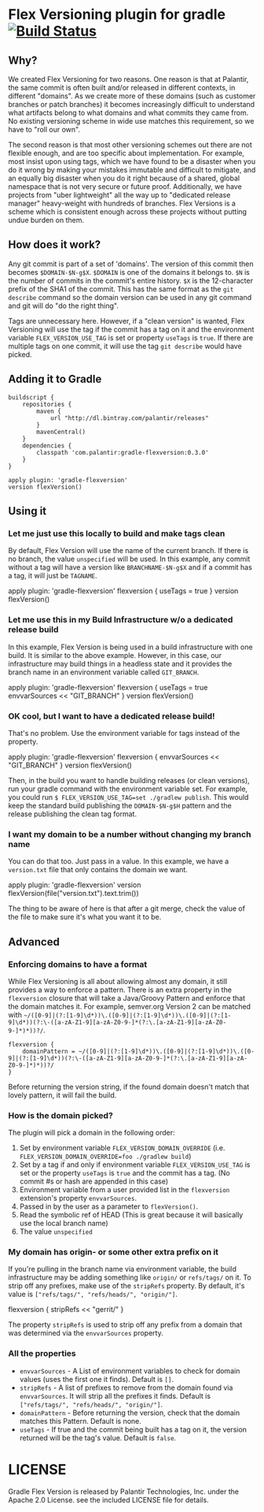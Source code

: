 # Flex Versioning plugin for gradle [![Build Status](https://travis-ci.org/palantir/gradle-flexversion.svg?branch=master)](https://travis-ci.org/palantir/gradle-flexversion)

## Why?
We created Flex Versioning for two reasons. One reason is that at Palantir, the same commit is often built and/or released in different contexts, in different "domains". As we create more of these domains (such as customer branches or patch branches) it becomes increasingly difficult to understand what artifacts belong to what domains and what commits they came from. No existing versioning scheme in wide use matches this requirement, so we have to "roll our own".

The second reason is that most other versioning schemes out there are not flexible enough, and are too specific about implementation. For example, most insist upon using tags, which we have found to be a disaster when you do it wrong by making your mistakes immutable and difficult to mitigate, and an equally big disaster when you do it right because of a shared, global namespace that is not very secure or future proof. Additionally, we have projects from "uber lightweight" all the way up to "dedicated release manager" heavy-weight with hundreds of branches. Flex Versions is a scheme which is consistent enough across these projects without putting undue burden on them.

## How does it work?
Any git commit is part of a set of 'domains'.  The version of this commit then becomes `$DOMAIN-$N-g$X`.  `$DOMAIN` is one of the domains it belongs to. `$N` is the number of commits in the commit's entire history. `$X` is the 12-character prefix of the SHA1 of the commit.  This has the same format as the `git describe` command so the domain version can be used in any git command and git will do "do the right thing".

Tags are unnecessary here.  However, if a "clean version" is wanted, Flex Versioning will use the tag if the commit has a tag on it and the environment variable `FLEX_VERSION_USE_TAG` is set or property `useTags` is `true`.  If there are multiple tags on one commit, it will use the tag `git describe` would have picked.


## Adding it to Gradle

	buildscript {
		repositories {
			maven {
				url "http://dl.bintray.com/palantir/releases"
			}
			mavenCentral()
		}
		dependencies {
			classpath 'com.palantir:gradle-flexversion:0.3.0'
		}
	}

	apply plugin: 'gradle-flexversion'
	version flexVersion()

## Using it

### Let me just use this locally to build and make tags clean

By default, Flex Version will use the name of the current branch.  If there is no branch, the value `unspecified` will be used.  In this example, any commit without a tag will have a version like `BRANCHNAME-$N-g$X` and if a commit has a tag, it will just be `TAGNAME`.

  apply plugin: 'gradle-flexversion'
  flexversion {
    useTags = true
  }
  version flexVersion()

### Let me use this in my Build Infrastructure w/o a dedicated release build

In this example, Flex Version is being used in a build infrastructure with one build.  It is similar to the above example.  However, in this case, our infrastructure may build things in a headless state and it provides the branch name in an environment variable called `GIT_BRANCH`.

  apply plugin: 'gradle-flexversion'
  flexversion {
    useTags = true
    envvarSources << "GIT_BRANCH"
  }
  version flexVersion()

### OK cool, but I want to have a dedicated release build!

That's no problem.  Use the environment variable for tags instead of the property.

  apply plugin: 'gradle-flexversion'
  flexversion {
    envvarSources << "GIT_BRANCH"
  }
  version flexVersion()

Then, in the build you want to handle building releases (or clean versions), run your gradle command with the environment variable set.  For example, you could run `$ FLEX_VERSION_USE_TAG=set ./gradlew publish`.  This would keep the standard build publishing the `DOMAIN-$N-g$H` pattern and the release publishing the clean tag format.

### I want my domain to be a number without changing my branch name

You can do that too.  Just pass in a value.  In this example, we have a `version.txt` file that only contains the domain we want.

  apply plugin: 'gradle-flexversion'
  version flexVersion(file("version.txt").text.trim())

The thing to be aware of here is that after a git merge, check the value of the file to make sure it's what you want it to be.

## Advanced

### Enforcing domains to have a format

While Flex Versioning is all about allowing almost any domain, it still provides a way to enforce a pattern.  There is an extra property in the `flexversion` closure that will take a Java/Groovy Pattern and enforce that the domain matches it.  For example, semver.org Version 2 can be matched with `~/([0-9]|(?:[1-9]\d*))\.([0-9]|(?:[1-9]\d*))\.([0-9]|(?:[1-9]\d*))(?:\-([a-zA-Z1-9][a-zA-Z0-9-]*(?:\.[a-zA-Z1-9][a-zA-Z0-9-]*)*))?/`.

	flexversion {
		domainPattern = ~/([0-9]|(?:[1-9]\d*))\.([0-9]|(?:[1-9]\d*))\.([0-9]|(?:[1-9]\d*))(?:\-([a-zA-Z1-9][a-zA-Z0-9-]*(?:\.[a-zA-Z1-9][a-zA-Z0-9-]*)*))?/
	}

Before returning the version string, if the found domain doesn't match that lovely pattern, it will fail the build.

### How is the domain picked?

The plugin will pick a domain in the following order:

1.  Set by environment variable `FLEX_VERSION_DOMAIN_OVERRIDE` (i.e. `FLEX_VERSION_DOMAIN_OVERRIDE=foo ./gradlew build`)
2.  Set by a tag if and only if environment variable `FLEX_VERSION_USE_TAG` is set or the property `useTags` is `true` and the commit has a tag. (No commit #s or hash are appended in this case)
3.  Environment variable from a user provided list in the `flexversion` extension's property `envvarSources`.
3.  Passed in by the user as a parameter to `flexVersion()`.
4.  Read the symbolic ref of HEAD (This is great because it will basically use the local branch name)
5.  The value `unspecified`

### My domain has origin- or some other extra prefix on it

If you're pulling in the branch name via environment variable, the build infrastructure may be adding something like `origin/` or `refs/tags/` on it.  To strip off any prefixes, make use of the `stripRefs` property.  By default, it's value is `["refs/tags/", "refs/heads/", "origin/"]`.

  flexversion {
    stripRefs << "gerrit/"
  }

The property `stripRefs` is used to strip off any prefix from a domain that was determined via the `envvarSources` property.

### All the properties

*  `envvarSources` - A List of environment variables to check for domain values (uses the first one it finds).  Default is `[]`.
*  `stripRefs` - A list of prefixes to remove from the domain found via `envvarSources`.  It will strip all the prefixes it finds.  Default is `["refs/tags/", "refs/heads/", "origin/"]`.
*  `domainPattern` - Before returning the version, check that the domain matches this Pattern.  Default is none.
*  `useTags` - If true and the commit being built has a tag on it, the version returned will be the tag's value.  Default is `false`.

# LICENSE

Gradle Flex Version is released by Palantir Technologies, Inc. under the Apache 2.0 License. see the included LICENSE file for details.
